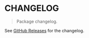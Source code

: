 # CHANGELOG

> Package changelog.

See [GitHub Releases](https://github.com/stdlib-js/assert-is-iterable-like/releases) for the changelog.